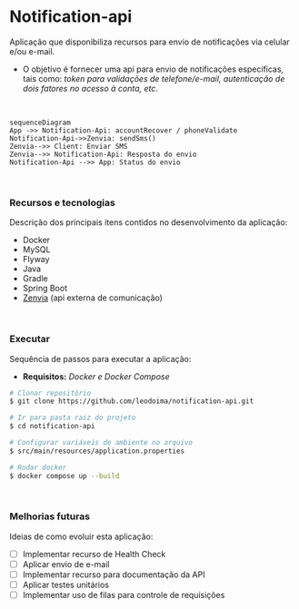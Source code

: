 # Notification-api
Aplicação que disponibiliza recursos para envio de notificações via celular e/ou e-mail.


* O objetivo é fornecer uma api para envio de notificações específicas, tais como: *token para validações de telefone/e-mail, autenticação de dois fatores no acesso à conta, etc*.

</br>

```mermaid
sequenceDiagram
App ->> Notification-Api: accountRecover / phoneValidate
Notification-Api->>Zenvia: sendSms()
Zenvia-->> Client: Enviar SMS
Zenvia-->> Notification-Api: Resposta do envio
Notification-Api -->> App: Status do envio
```

</br>

### Recursos e tecnologias
Descrição dos principais itens contidos no desenvolvimento da aplicação:

* Docker
* MySQL
* Flyway
* Java
* Gradle
* Spring Boot
* [Zenvia](https://www.zenvia.com/) (api externa de comunicação)

</br>

### Executar
Sequência de passos para executar a aplicação: </br>
- **Requisitos:** *Docker e Docker Compose*

```bash
# Clonar repositório
$ git clone https://github.com/leodoima/notification-api.git

# Ir para pasta raiz do projeto
$ cd notification-api

# Configurar variáveis de ambiente no arquivo
$ src/main/resources/application.properties

# Rodar docker
$ docker compose up --build
```

</br>

### Melhorias futuras
Ideias de como evoluir esta aplicação:

- [ ] Implementar recurso de Health Check
- [ ] Aplicar envio de e-mail
- [ ] Implementar recurso para documentação da API
- [ ] Aplicar testes unitários
- [ ] Implementar uso de filas para controle de requisições
